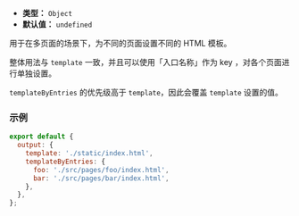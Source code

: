 - **类型：** `Object`
- **默认值：** `undefined`

用于在多页面的场景下，为不同的页面设置不同的 HTML 模板。

整体用法与 `template` 一致，并且可以使用「入口名称」作为 key ，对各个页面进行单独设置。

`templateByEntries` 的优先级高于 `template`，因此会覆盖 `template` 设置的值。

### 示例

```js
export default {
  output: {
    template: './static/index.html',
    templateByEntries: {
      foo: './src/pages/foo/index.html',
      bar: './src/pages/bar/index.html',
    },
  },
};
```
